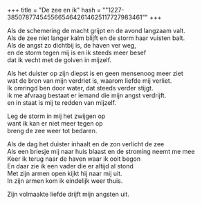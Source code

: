 +++
title = "De zee en ik"
hash = "\"1227-38507877454556654642614625117727983461\""
+++

Als de schemering de macht grijpt en de avond langzaam valt.  
Als de zee niet langer kalm blijft en de storm haar vuisten balt.  
Als de angst zo dichtbij is, de haven ver weg,  
en de storm tegen mij is en ik steeds meer besef  
dat ik vecht met de golven in mijzelf.

Als het duister op zijn diepst is en geen mensenoog meer ziet  
wat de bron van mijn verdriet is, waarom liefde mij verliet.  
Ik omringd ben door water, dat steeds verder stijgt.  
ik me afvraag bestaat er iemand die mijn angst verdrijft.  
en in staat is mij te redden van mijzelf.

Leg de storm in mij het zwijgen op  
want ik kan er niet meer tegen op  
breng de zee weer tot bedaren.

Als de dag het duister inhaalt en de zon verlicht de zee  
Als een briesje mij naar huis blaast en de stroming neemt me mee  
Keer ik terug naar de haven waar ik ooit begon  
En daar zie ik een vader die er altijd al stond  
Met zijn armen open kijkt hij naar mij uit.  
In zijn armen kom ik eindelijk weer thuis.

Zijn volmaakte liefde drijft mijn angsten uit.